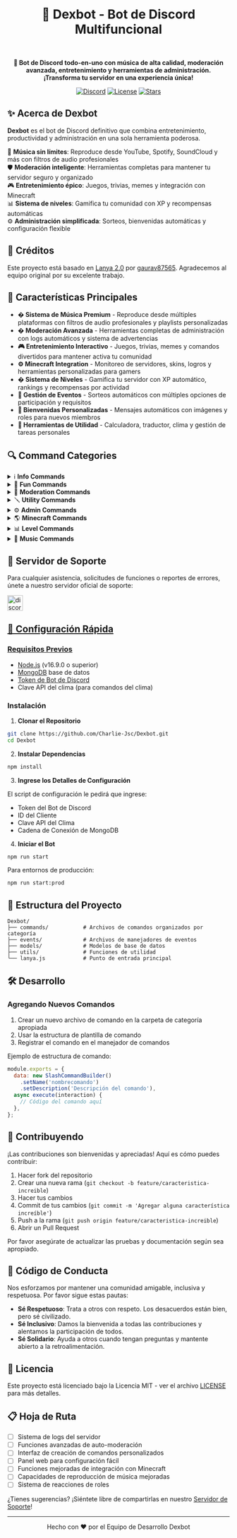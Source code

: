 <div align="center">

  <h1>🎵 Dexbot - Bot de Discord Multifuncional</h1>
  <br>
  <p><strong>🚀 Bot de Discord todo-en-uno con música de alta calidad, moderación avanzada, entretenimiento y herramientas de administración. ¡Transforma tu servidor en una experiencia única!</strong></p>
  
  [![Discord](https://img.shields.io/discord/1342840214573416458?color=5865F2&logo=discord&logoColor=white)](https://discord.gg/kAYpdenZ8b)
  [![License](https://img.shields.io/github/license/Charlie-Jsc/Dexbot)](LICENSE)
  [![Stars](https://img.shields.io/github/stars/Charlie-Jsc/Dexbot?style=social)](https://github.com/Charlie-Jsc/Dexbot/stargazers)
</div>

## ✨ Acerca de Dexbot

**Dexbot** es el bot de Discord definitivo que combina entretenimiento, productividad y administración en una sola herramienta poderosa. 

🎵 **Música sin límites**: Reproduce desde YouTube, Spotify, SoundCloud y más con filtros de audio profesionales  
🛡️ **Moderación inteligente**: Herramientas completas para mantener tu servidor seguro y organizado  
🎮 **Entretenimiento épico**: Juegos, trivias, memes y integración con Minecraft  
📊 **Sistema de niveles**: Gamifica tu comunidad con XP y recompensas automáticas  
⚙️ **Administración simplificada**: Sorteos, bienvenidas automáticas y configuración flexible

## 📝 Créditos

Este proyecto está basado en [Lanya 2.0](https://github.com/gaurav87565/Lanya-2.0) por [gaurav87565](https://github.com/gaurav87565). Agradecemos al equipo original por su excelente trabajo.

## 🚀 Características Principales

- **� Sistema de Música Premium** - Reproduce desde múltiples plataformas con filtros de audio profesionales y playlists personalizadas
- **�️ Moderación Avanzada** - Herramientas completas de administración con logs automáticos y sistema de advertencias
- **🎮 Entretenimiento Interactivo** - Juegos, trivias, memes y comandos divertidos para mantener activa tu comunidad
- **⚙️ Minecraft Integration** - Monitoreo de servidores, skins, logros y herramientas personalizadas para gamers
- **� Sistema de Niveles** - Gamifica tu servidor con XP automático, rankings y recompensas por actividad
- **🎁 Gestión de Eventos** - Sorteos automáticos con múltiples opciones de participación y requisitos
- **👋 Bienvenidas Personalizadas** - Mensajes automáticos con imágenes y roles para nuevos miembros
- **🔧 Herramientas de Utilidad** - Calculadora, traductor, clima y gestión de tareas personales

## 🔍 Command Categories

<details>
<summary>ℹ️ <strong>Info Commands</strong></summary>
<br>

| Command       | Description                            |
| ------------- | -------------------------------------- |
| `/botinfo`    | Display information about the bot      |
| `/help`       | Show help menu with all commands       |
| `/ping`       | Check the bot's response time          |
| `/roleinfo`   | View detailed information about a role |
| `/serverinfo` | Display information about the server   |
| `/userinfo`   | Show information about a user          |
| `/invite`     | Shows bot invite link                  |
| `/support`    | Get invite link to the support server  |

</details>

<details>
<summary>🎈 <strong>Fun Commands</strong></summary>
<br>

| Command         | Description                                |
| --------------- | ------------------------------------------ |
| `/8ball`        | Ask the magic 8-ball a question            |
| `/catfact`      | Get a random fact about cats               |
| `/coinflip`     | Flip a coin                                |
| `/dadjoke`      | Hear a random dad joke                     |
| `/dogfact`      | Get a random fact about dogs               |
| `/joke`         | Receive a random joke                      |
| `/meme`         | View a random meme                         |
| `/pp`           | Check the size of your... nevermind        |
| `/randomnumber` | Generate a random number                   |
| `/trivia`       | Test your knowledge with a trivia question |

</details>

<details>
<summary>🔨 <strong>Moderation Commands</strong></summary>
<br>

| Command      | Description                             |
| ------------ | --------------------------------------- |
| `/ban`       | Ban a user from the server              |
| `/clear`     | Delete multiple messages at once        |
| `/kick`      | Kick a user from the server             |
| `/lock`      | Lock a channel to prevent messages      |
| `/nick`      | Change a user's nickname                |
| `/timeout`   | Timeout a user for a specified duration |
| `/unban`     | Unban a user from the server            |
| `/unlock`    | Unlock a previously locked channel      |
| `/untimeout` | Remove a timeout from a user            |
| `/warn`      | Warn a user for inappropriate behavior  |
| `/warnings`  | View a user's warning history           |

</details>

<details>
<summary>🪛 <strong>Utility Commands</strong></summary>
<br>

| Command       | Description                                |
| ------------- | ------------------------------------------ |
| `/calculator` | Perform mathematical calculations          |
| `/define`     | Look up the definition of a word           |
| `/todo`       | Manage your personal to-do list            |
| `/translate`  | Translate text between languages           |
| `/weather`    | Check the weather for a specified location |

</details>

<details>
<summary>⚙️ <strong>Admin Commands</strong></summary>
<br>

| Command          | Description                                                 |
| ---------------- | ----------------------------------------------------------- |
| `/giveaway`      | Create and manage giveaways                                 |
| `/leveladmin`    | Configure the leveling system                               |
| `/welcome`       | Set up custom welcome messages                              |
| `/guildsettings` | Manage server-specific settings                             |
| `/autorole`      | Configure roles to be automatically assigned to new members |

</details>

<details>
<summary>🌎 <strong>Minecraft Commands</strong></summary>
<br>

| Command               | Description                            |
| --------------------- | -------------------------------------- |
| `/achievement`        | Generate a Minecraft achievement image |
| `/addserverstatus`    | Add a Minecraft server to monitor      |
| `/bodyavatar`         | View a player's body avatar            |
| `/fullbody`           | View a player's full body model        |
| `/headavatar`         | View a player's head avatar            |
| `/listserverstatus`   | List all monitored Minecraft servers   |
| `/playerhead`         | Get a player's head image              |
| `/removeserverstatus` | Stop monitoring a Minecraft server     |
| `/serverstatus`       | Check the status of a monitored server |
| `/skin`               | View a player's skin                   |

</details>

<details>
<summary>📊 <strong>Level Commands</strong></summary>
<br>
  
  | Command        | Description                            |
  | ---------------| -------------------------------------- |
  | `/level`       | Check your current level and XP        |
  | `/leaderboard` | View the server's level leaderboard    |
</details>

<details>
<summary>🎵 <strong>Music Commands</strong></summary>
<br>
  
  | Command        | Description                                                        |
  | ---------------| -------------------------------------------------------------------|
  | `/autoplay`    | Alternar autoplay para reproducir pistas recomendadas cuando la cola esté vacía |
  | `/controls`    | Controles básicos de reproducción                                  |
  | `/filters`     | Alternar filtros de audio para la canción actual                  |
  | `/loop`        | Establecer el modo de repetición                                   |
  | `/lyrics`      | Obtiene la letra de la canción que se está reproduciendo actualmente |
  | `/nowplaying`  | Mostrar información sobre la pista que se está reproduciendo actualmente |
  | `/play`        | Reproducir una canción o playlist de diferentes fuentes           |
  | `/playlist`    | Gestionar tus playlists                                            |
  | `/queue`       | Gestionar la cola de reproducción                                  |
  | `/search`      | Buscar una canción para agregar a la cola                         |
</details>

## 🤝 Servidor de Soporte

Para cualquier asistencia, solicitudes de funciones o reportes de errores, únete a nuestro servidor oficial de soporte:

  <a href="https://discord.gg/kAYpdenZ8b" target="_blank">
    <img src="https://img.shields.io/static/v1?message=Discord&logo=discord&label=&color=7289DA&logoColor=white&labelColor=&style=for-the-badge" height="35" alt="discord logo"  />

## 🔧 Configuración Rápida

### Requisitos Previos

- [Node.js](https://nodejs.org/) (v16.9.0 o superior)
- [MongoDB](https://www.mongodb.com/) base de datos
- [Token de Bot de Discord](https://discord.com/developers/applications)
- Clave API del clima (para comandos del clima)

### Instalación

1. **Clonar el Repositorio**

```bash
git clone https://github.com/Charlie-Jsc/Dexbot.git
cd Dexbot
```

2. **Instalar Dependencias**

```bash
npm install
```

3. **Ingrese los Detalles de Configuración**

El script de configuración le pedirá que ingrese:

- Token del Bot de Discord
- ID del Cliente
- Clave API del Clima
- Cadena de Conexión de MongoDB

4. **Iniciar el Bot**

```bash
npm run start
```

Para entornos de producción:

```bash
npm run start:prod
```

## 🧩 Estructura del Proyecto

```
Dexbot/
├── commands/           # Archivos de comandos organizados por categoría
├── events/             # Archivos de manejadores de eventos
├── models/             # Modelos de base de datos
├── utils/              # Funciones de utilidad
└── lanya.js            # Punto de entrada principal
```

## 🛠️ Desarrollo

### Agregando Nuevos Comandos

1. Crear un nuevo archivo de comando en la carpeta de categoría apropiada
2. Usar la estructura de plantilla de comando
3. Registrar el comando en el manejador de comandos

Ejemplo de estructura de comando:

```javascript
module.exports = {
  data: new SlashCommandBuilder()
    .setName('nombrecomando')
    .setDescription('Descripción del comando'),
  async execute(interaction) {
    // Código del comando aquí
  },
};
```

## 🤲 Contribuyendo

¡Las contribuciones son bienvenidas y apreciadas! Aquí es cómo puedes contribuir:

1. Hacer fork del repositorio
2. Crear una nueva rama (`git checkout -b feature/caracteristica-increible`)
3. Hacer tus cambios
4. Commit de tus cambios (`git commit -m 'Agregar alguna característica increíble'`)
5. Push a la rama (`git push origin feature/caracteristica-increible`)
6. Abrir un Pull Request

Por favor asegúrate de actualizar las pruebas y documentación según sea apropiado.

## 📜 Código de Conducta

Nos esforzamos por mantener una comunidad amigable, inclusiva y respetuosa. Por favor sigue estas pautas:

- **Sé Respetuoso**: Trata a otros con respeto. Los desacuerdos están bien, pero sé civilizado.
- **Sé Inclusivo**: Damos la bienvenida a todas las contribuciones y alentamos la participación de todos.
- **Sé Solidario**: Ayuda a otros cuando tengan preguntas y mantente abierto a la retroalimentación.

## 📝 Licencia

Este proyecto está licenciado bajo la Licencia MIT - ver el archivo [LICENSE](LICENSE) para más detalles.

## 📋 Hoja de Ruta

- [ ] Sistema de logs del servidor
- [ ] Funciones avanzadas de auto-moderación
- [ ] Interfaz de creación de comandos personalizados
- [ ] Panel web para configuración fácil
- [ ] Funciones mejoradas de integración con Minecraft
- [ ] Capacidades de reproducción de música mejoradas
- [ ] Sistema de reacciones de roles

¿Tienes sugerencias? ¡Siéntete libre de compartirlas en nuestro [Servidor de Soporte](https://discord.gg/kAYpdenZ8b)!

---

<div align="center">
  Hecho con ❤️ por el Equipo de Desarrollo Dexbot
</div>
